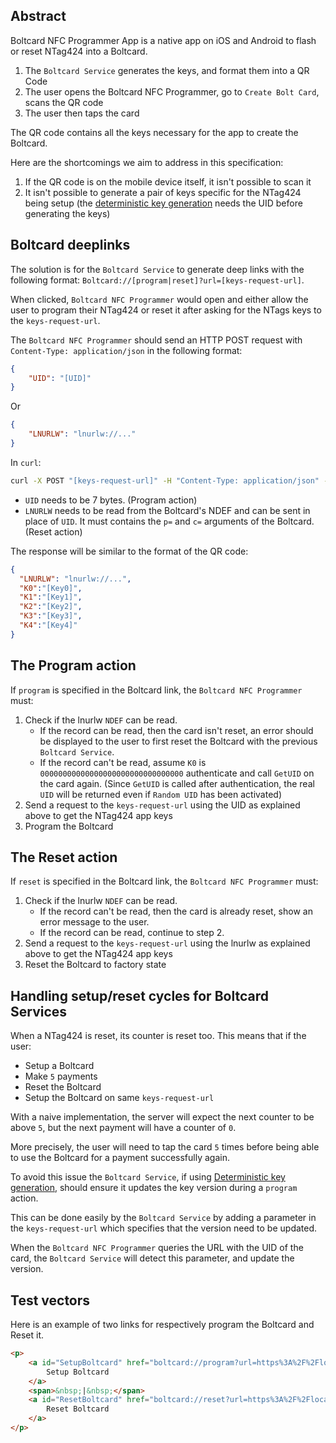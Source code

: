 ## Abstract

Boltcard NFC Programmer App is a native app on iOS and Android to flash or reset NTag424 into a Boltcard.

1. The `Boltcard Service` generates the keys, and format them into a QR Code
2. The user opens the Boltcard NFC Programmer, go to `Create Bolt Card`, scans the QR code
3. The user then taps the card

The QR code contains all the keys necessary for the app to create the Boltcard.

Here are the shortcomings we aim to address in this specification:

1. If the QR code is on the mobile device itself, it isn't possible to scan it
2. It isn't possible to generate a pair of keys specific for the NTag424 being setup (the [deterministic key generation](./DETERMINISTIC.md) needs the UID before generating the keys)

## Boltcard deeplinks

The solution is for the `Boltcard Service` to generate deep links with the following format: `Boltcard://[program|reset]?url=[keys-request-url]`.

When clicked, `Boltcard NFC Programmer` would open and either allow the user to program their NTag424 or reset it after asking for the NTags keys to the `keys-request-url`.

The `Boltcard NFC Programmer` should send an HTTP POST request with `Content-Type: application/json` in the following format:

```json
{
    "UID": "[UID]"
}
```

Or

```json
{
    "LNURLW": "lnurlw://..."
}
```

In `curl`:

```bash
curl -X POST "[keys-request-url]" -H "Content-Type: application/json" -d '{"UID": "[UID]"}'
```

* `UID` needs to be 7 bytes. (Program action)
* `LNURLW` needs to be read from the Boltcard's NDEF and can be sent in place of `UID`. It must contains the `p=` and `c=` arguments of the Boltcard. (Reset action)

The response will be similar to the format of the QR code:

```json
{
  "LNURLW": "lnurlw://...",
  "K0":"[Key0]",
  "K1":"[Key1]",
  "K2":"[Key2]",
  "K3":"[Key3]",
  "K4":"[Key4]"
}
```

## The Program action

If `program` is specified in the Boltcard link, the `Boltcard NFC Programmer` must:

1. Check if the lnurlw `NDEF` can be read.
    * If the record can be read, then the card isn't reset, an error should be displayed to the user to first reset the Boltcard with the previous `Boltcard Service`.
    * If the record can't be read, assume `K0` is `00000000000000000000000000000000` authenticate and call `GetUID` on the card again. (Since `GetUID` is called after authentication, the real `UID` will be returned even if `Random UID` has been activated)
2. Send a request to the `keys-request-url` using the UID as explained above to get the NTag424 app keys
3. Program the Boltcard

## The Reset action

If `reset` is specified in the Boltcard link, the `Boltcard NFC Programmer` must:
1. Check if the lnurlw `NDEF` can be read.
    * If the record can't be read, then the card is already reset, show an error message to the user.
    * If the record can be read, continue to step 2.
2. Send a request to the `keys-request-url` using the lnurlw as explained above to get the NTag424 app keys
3. Reset the Boltcard to factory state

## Handling setup/reset cycles for Boltcard Services

When a NTag424 is reset, its counter is reset too.
This means that if the user:

* Setup a Boltcard
* Make `5` payments
* Reset the Boltcard
* Setup the Boltcard on same `keys-request-url`

With a naive implementation, the server will expect the next counter to be above `5`, but the next payment will have a counter of `0`.

More precisely, the user will need to tap the card `5` times before being able to use the Boltcard for a payment successfully again.

To avoid this issue the `Boltcard Service`, if using [Deterministic key generation](./DETERMINISTIC.md), should ensure it updates the key version during a `program` action.

This can be done easily by the `Boltcard Service` by adding a parameter in the `keys-request-url` which specifies that the version need to be updated.

When the `Boltcard NFC Programmer` queries the URL with the UID of the card, the `Boltcard Service` will detect this parameter, and update the version.

## Test vectors

Here is an example of two links for respectively program the Boltcard and Reset it.

```html
<p>
    <a id="SetupBoltcard" href="boltcard://program?url=https%3A%2F%2Flocalhost%3A14142%2Fapi%2Fv1%2Fpull-payments%2FfUDXsnySxvb5LYZ1bSLiWzLjVuT%2Fboltcards%3FonExisting%3DUpdateVersion" target="_blank">
        Setup Boltcard
    </a>
    <span>&nbsp;|&nbsp;</span>
    <a id="ResetBoltcard" href="boltcard://reset?url=https%3A%2F%2Flocalhost%3A14142%2Fapi%2Fv1%2Fpull-payments%2FfUDXsnySxvb5LYZ1bSLiWzLjVuT%2Fboltcards%3FonExisting%3DKeepVersion" target="_blank">
        Reset Boltcard
    </a>
</p>
```
